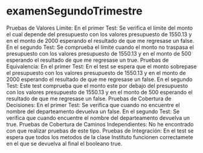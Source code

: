 # examenSegundoTrimestre
Pruebas de Valores Límite: 
En el primer Test: Se verifica el límite del monto el cual depende del presupuesto con los valores presupuesto de 1550.13 y en el monto de 2000 esperando el resultado de que me regresase un false.
En el segundo Test: Se comprueba el límite cuando el monto no traspasa el presupuesto con los valores presupuesto de 1550.13 y en el monto de 500 esperando el resultado de que me regresase un true.
Pruebas de Equivalencia:
En el primer Test: En el test se espera que el monto sobrepase el presupuesto con los valores presupuesto de 1550.13 y en el monto de 2000 esperando el resultado de que me regresase un false.
En el segundo Test: Este test comprueba que el monto este por debajo del presupuesto con los valores presupuesto de 1550.13 y en el monto de 500 esperando el resultado de que me regresase un false.
Pruebas de Cobertura de Decisiones:
En el primer Test: Se verifica que cuando no encuentre el nombre del departeamento devuelva un false.
En el segundo Test: Se verifica que cuando  encuentre el nombre del departeamento devuelva un true.
Pruebas de Cobertura de Caminos Independientes: No he encontrado con que realizar pruebas de este tipo.
Pruebas de Integración: En el test se espera que todos los metodos de la clase Instituto funcionen correctamete en el que se devuelva al final el booleano true.

